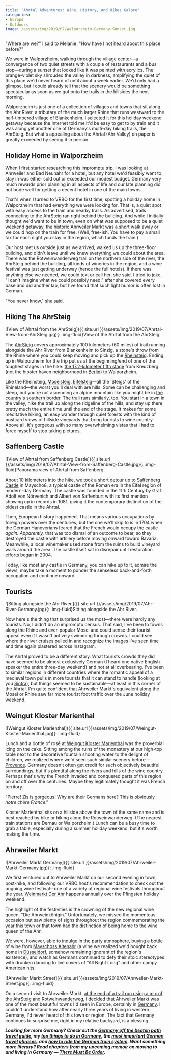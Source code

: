 ```yaml
---
title: 'Ahrtal Adventures: Wine, History, and Hikes Galore'
categories:
- Europe
- Outdoors
image: /assets/img/2019/07/Walporzheim-Germany-Sunset.jpg
---
```



"Where are we?" I said to Melanie. "How have I not heard about this place before?"

We were in Walporzheim, walking through the village center—a convergence of two quiet streets with a couple of restaurants and a bus stop—during a sunset that looked like it was painted with acrylics. The orange-violet sky shrouded the valley in darkness, amplifying the quiet of this place we'd never heard of until about a week earlier. We'd only had a glimpse, but I could already tell that the scenery would be something spectacular as soon as we got onto the trails in the hillsides the next morning.

Walporzheim is just one of a collection of villages and towns that sit along the Ahr River, a tributary of the much larger Rhine that runs westward to the half-timbered village of Blankenheim. I selected it for this holiday weekend getaway because the Internet told me it'd be easy to get to by train and it was along yet another one of Germany's multi-day hiking trails, the AhrSteig. But what's appealing about the Ahrtal (Ahr Valley) on paper is greatly exceeded by seeing it in person.

<!-- more -->

## Holiday Home in Walporzheim

When I first started researching this impromptu trip, I was looking at Ahrweiler and Bad Neunahr for a hotel, but any hotel we'd feasibly want to stay in was either sold out or exceeded our modest budget. Germany very much rewards prior planning in all aspects of life and our late planning did not bode well for getting a decent hotel in one of the main towns.

That's when I turned to VRBO for the first time, spotting a holiday home in Walporzheim that had everything we were looking for. That is, a quiet spot with easy access to the train and nearby trails. As advertised, trails connecting to the AhrSteig ran right behind the building. And while I initially thought we'd want to be in town, even on what was supposed to be a quiet weekend getaway, the historic Ahrweiler Markt was a short walk away or we could hop on the train for free. (Well, free-ish. You have to pay a small tax for each night you stay in the region, which funds the train.)

Our host met us outside just as we arrived, walked us up the three-floor building, and didn't leave until we knew everything we could about the area. There was the Rotweinwanderweg trail on the northern side of the river, the AhrSteig behind the building, all kinds of wineries in the region, and a wine festival was just getting underway (hence the full hotels). If there was anything else we needed, we could text or call her, she said. I tried to joke, "I can't imagine what we could possibly need," after she covered every base and did another lap, but I've found that such light humor is often lost in German.

"You never know," she said.

## Hiking The AhrSteig

![View of Ahrtal from the AhrSteig]({{ site.url }}/assets/img/2019/07/Ahrtal-View-from-AhrSteig.jpg){: .img-fluid}View of the Ahrtal from the AhrSteig

The [AhrSteig](https://www.ahrsteig.de/?L=1) covers approximately 100 kilometers (60 miles) of trail running alongside the Ahr River from Blankenheim to Sinzig, a stone's throw from the Rhine where you could keep moving and pick up the [Rheinsteig](https://withoutapath.com/germany-rheinsteig-trail/). Ending up in Walporzheim for the trip put us at the beginning/end of one of the toughest stages in the hike: [the 17.2-kilometer fifth stage](https://www.strava.com/activities/2433367957) from Kreuzberg (not the hipster haven neighborhood in [Berlin](https://withoutapath.com/things-to-do-in-berlin/)) to Walporzheim. 

Like the Rheinsteig, [Moselsteig](https://withoutapath.com/mosel-germany/), [Eifelsteig](https://withoutapath.com/germany-hiking-eifel-national-park/)––all the 'Steigs' of the Rhineland––the worst you'll deal with are hills. Some can be challenging and steep, but you're not ascending an alpine mountain like you might be in [the country's southern border](https://withoutapath.com/mittenwald-germany/). The trail runs similarly, too. You start in a town in the valley, hike the trail up along the ridgeline of the hills, and stay up there pretty much the entire time until the end of the stage. It makes for some meditative hiking, an easy wander through quiet forests with the kind of postcard views of hillside vineyards that bring tourists to wine country. Above all, it's gorgeous with so many overwhelming vistas that I had to force myself to stop taking pictures.

## Saffenberg Castle

![View of Ahrtal from Saffenberg Castle]({{ site.url }}/assets/img/2019/07/Ahrtal-View-from-Saffenberg-Castle.jpg){: .img-fluid}Panorama view of Ahrtal from Saffenberg.

About 10 kilometers into the hike, we took a short detour up to [Saffenberg Castle](https://www.saffenburg.de/) in Mayschoß, a typical castle of the Roman era in the Eifel region of modern-day Germany. The castle was founded in the 11th Century by Graf Adolf von Nörvenich and Albert von Saffenburt with its first mention showing up in records in 1081, giving it the contemporary distinction of the oldest castle in the Ahrtal. 

Then, European history happened. That means various occupations by foreign powers over the centuries, but the one we'll skip to is in 1704 when the German Hanoverians feared that the French would occupy the castle _again. _Apparently_,_ that was too dismal of an outcome to bear, so they destroyed the castle with artillery before moving onward toward Bavaria. Meanwhile, a local winemaker used stone from the ruins to build vineyard walls around the area. The castle itself sat in disrepair until restoration efforts began in 2004. 

Today, like most any castle in Germany, you can hike up to it, admire the views, maybe take a moment to ponder the senseless back-and-forth occupation and continue onward.

## Tourists

![Sitting alongside the Ahr River.]({{ site.url }}/assets/img/2019/07/Ahr-River-Germany.jpg){: .img-fluid}Sitting alongside the Ahr River.

Now here's the thing that surprised us the most––there were hardly any tourists. No, I didn't do an impromptu census. That said, I've been to towns along the Rhine and ever-popular Mosel and could sense their tourist appeal even if I wasn't actively swimming through crowds. I could see where the river cruises pulled in and recognize the images I've seen time and time again plastered across Instagram.

The Ahrtal proved to be a different story. What tourists crowds they did have seemed to be almost exclusively German (I heard one native English-speaker the entire three-day weekend) and not at all overbearing. I've been to similar regions in different countries where the romantic appeal of a medieval town pulls in more tourists that it can stand to handle (looking at you [Sintra](https://withoutapath.com/sintra-cascais-natural-park/)), but things seemed to be sustainable––at least in this corner of the Ahrtal. I'm quite confident that Ahrweiler Markt's equivalent along the Mosel or Rhine saw far more tourist foot traffic over the June holiday weekend.

## Weingut Kloster Marienthal

![Weingut Kloster Marienthal]({{ site.url }}/assets/img/2019/07/Weingut-Kloster-Marienthal.jpg){: .img-fluid}

Lunch and a bottle of rosé at [Weingut Kloster Marienthal](https://www.weingut-kloster-marienthal.de) was the proverbial icing on the cake. Sitting among the ruins of the monastery at our high-top table next to the decorative fountain shooting water to the delight of children, we realized where we'd seen such similar scenery before—[Provence](https://withoutapath.com/l-isle-sur-la-sorgue-provence-france/). Germany doesn't often get credit for such objectively beautiful surroundings, but it's plentiful along the rivers and hills of the wine country. Perhaps that's why the French invaded and conquered parts of this region on and off over the centuries. Maybe they legitimately thought it was French territory.

"Pierre! Zis is gorgeous! Why are their Germans here? This is obviously _notre chère France_."

Kloster Marienthal sits on a hillside above the town of the same name and is best reached by bike or hiking along the Rotweinwanderweg. (The nearest train stations are Dernau or Walporzheim.) Lunch can be a busy time to grab a table, especially during a summer holiday weekend, but it's worth making the time.

## Ahrweiler Markt

![Ahrweiler Markt Germany]({{ site.url }}/assets/img/2019/07/Ahrweiler-Markt-Germany.jpg){: .img-fluid}

We first ventured out to Ahrweiler Markt on our second evening in town, post-hike, and following our VRBO host's recommendation to check out the ongoing wine festival--one of a variety of regional wine festivals throughout the year. [Weinmarkt Der Ahr](https://www.bad-neuenahr-ahrweiler.de/weinmarkt-der-ahr/) happens annually over the Pfingsten holiday weekend. 

The highlight of the festivities is the crowning of the new regional wine queen, "Die Ahrweinkönigin." Unfortunately, we missed the momentous occasion but saw plenty of signs throughout the region commemorating the year this town or that town had the distinction of being home to the wine queen of the Ahr.

We were, however, able to indulge in the party atmosphere, buying a bottle of wine from [Mayschoss Altenahr](https://www.wg-mayschoss.de/) (a wine we realized we'd bought back home in [Düsseldorf](https://withoutapath.com/things-to-do-in-dusseldorf/), somehow remaining ignorant of the region's existence), and watch as Germans continued to defy their stoic stereotypes with drunken dancing to live covers of "All Night Long" and other campy American hits.

![Ahrweiler Markt Street]({{ site.url }}/assets/img/2019/07/Ahrweiler-Markt-Street.jpg){: .img-fluid}

On a second visit to Ahrweiler Markt, [at the end of a trail run using a mix of the AhrSteig and Rotweinwanderweg](https://www.strava.com/activities/2438376141), I decided that Ahrweiler Markt was one of the most beautiful towns I'd seen in Europe, certainly in [Germany](https://withoutapath.com/travel-guides/germany/). I couldn't understand how after nearly three years of living in western Germany, I'd never heard of this town or region. The fact that Germany continues to surprise me, right in my relative backyard, is a blessing.

_**Looking for more Germany? Check out the [Germany off the beaten path travel guide](https://withoutapath.com/travel-guides/germany/), my [top things to do in Germany](https://withoutapath.com/things-to-do-in-germany/), the [most important German travel phrases](https://withoutapath.com/most-important-german-travel-phrases/), and [how to ride the German train system](https://withoutapath.com/german-train/). Want something more literary? Read chapters from my upcoming memoir on moving to and living in Germany — [There Must Be Order](https://withoutapath.com/category/essays/there-must-be-order/).**_

